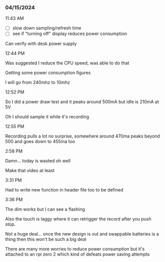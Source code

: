 ### 04/15/2024

11:43 AM

- [ ] slow down sampling/refresh time
- [ ] see if "turning off" display reduces power consumption

Can verify with desk power supply

12:44 PM

Was suggested I reduce the CPU speed, was able to do that

Getting some power consumption figures

I will go from 240mhz to 10mhz

12:52 PM

So I did a power draw test and it peaks around 500mA but idle is 210mA at 5V

Oh I should sample it while it's recording

12:55 PM

Recording pulls a lot no surprise, somewhere around 470ma peaks beyond 500 and goes down to 455ma too

2:58 PM

Damn... today is wasted oh well

Make that video at least

3:31 PM

Had to write new function in header file too to be defined

3:36 PM

The dim works but I can see a flashing

Also the touch is laggy where it can retrigger the record after you push stop.

Not a huge deal... once the new design is out and swappable batteries is a thing then this won't be such a big deal

There are many more worries to reduce power consumption but it's attached to an rpi zero 2 which kind of defeats power saving attempts
